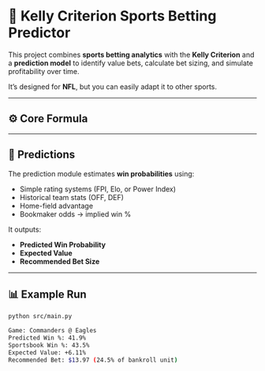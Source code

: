 # 🧮 Kelly Criterion Sports Betting Predictor

This project combines **sports betting analytics** with the **Kelly Criterion** and a **prediction model** to identify value bets, calculate bet sizing, and simulate profitability over time.

It’s designed for **NFL**, but you can easily adapt it to other sports.

---

## ⚙️ Core Formula

---

## 🔮 Predictions
The prediction module estimates **win probabilities** using:
- Simple rating systems (FPI, Elo, or Power Index)
- Historical team stats (OFF, DEF)
- Home-field advantage
- Bookmaker odds → implied win %

It outputs:
- **Predicted Win Probability**
- **Expected Value**
- **Recommended Bet Size**

---

## 📊 Example Run
```bash
python src/main.py

Game: Commanders @ Eagles
Predicted Win %: 41.9%
Sportsbook Win %: 43.5%
Expected Value: +6.11%
Recommended Bet: $13.97 (24.5% of bankroll unit)
